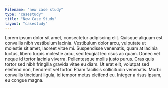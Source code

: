 ```yaml
---
Filename: "new case study"
type: "casestudy"
title: "New Case Study"
layout: "casestudy"
---
```


Lorem ipsum dolor sit amet, consectetur adipiscing elit. Quisque aliquam est convallis nibh vestibulum lacinia. Vestibulum dolor arcu, vulputate ut molestie sit amet, laoreet vitae mi. Suspendisse venenatis, quam at lacinia luctus, libero turpis molestie arcu, sed feugiat leo risus ac quam. Donec vel neque id tortor lacinia viverra. Pellentesque mollis justo purus. Cras quis tortor sed nibh fringilla gravida vitae eu diam. Ut erat elit, volutpat sed eleifend non, hendrerit vel tortor. Etiam facilisis sollicitudin venenatis. Morbi convallis tincidunt ligula, id tempor metus eleifend eu. Integer a risus ipsum, eu congue magna.